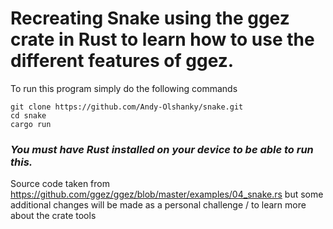 # Recreating Snake using the ggez crate in Rust to learn how to use the different features of ggez.

To run this program simply do the following commands
```
git clone https://github.com/Andy-Olshanky/snake.git
cd snake
cargo run
```
### *You must have Rust installed on your device to be able to run this.*

Source code taken from https://github.com/ggez/ggez/blob/master/examples/04_snake.rs but some additional changes will be made as a personal challenge / to learn more about the crate tools
